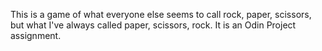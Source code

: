This is a game of what everyone else seems to call rock, paper, scissors, but what I've always called paper, scissors, rock. It is an Odin Project assignment.

